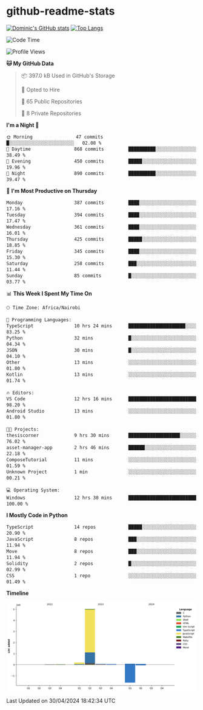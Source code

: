 # github-readme-stats
[![Dominic's GitHub stats](https://github-readme-stats.vercel.app/api?username=Domengo&show_icons=true)](https://github.com/anuraghazra/github-readme-stats)
[![Top Langs](https://github-readme-stats.vercel.app/api/top-langs/?username=Domengo&show_icons=true)](https://github.com/Domengo/github-readme-stats)

<!--START_SECTION:waka-->
![Code Time](http://img.shields.io/badge/Code%20Time-634%20hrs%2042%20mins-blue)

![Profile Views](http://img.shields.io/badge/Profile%20Views-1-blue)

**🐱 My GitHub Data** 

> 📦 397.0 kB Used in GitHub's Storage 
 > 
> 💼 Opted to Hire
 > 
> 📜 65 Public Repositories 
 > 
> 🔑 8 Private Repositories 
 > 
**I'm a Night 🦉** 

```text
🌞 Morning                47 commits          █░░░░░░░░░░░░░░░░░░░░░░░░   02.08 % 
🌆 Daytime                868 commits         ██████████░░░░░░░░░░░░░░░   38.49 % 
🌃 Evening                450 commits         █████░░░░░░░░░░░░░░░░░░░░   19.96 % 
🌙 Night                  890 commits         ██████████░░░░░░░░░░░░░░░   39.47 % 
```
📅 **I'm Most Productive on Thursday** 

```text
Monday                   387 commits         ████░░░░░░░░░░░░░░░░░░░░░   17.16 % 
Tuesday                  394 commits         ████░░░░░░░░░░░░░░░░░░░░░   17.47 % 
Wednesday                361 commits         ████░░░░░░░░░░░░░░░░░░░░░   16.01 % 
Thursday                 425 commits         █████░░░░░░░░░░░░░░░░░░░░   18.85 % 
Friday                   345 commits         ████░░░░░░░░░░░░░░░░░░░░░   15.30 % 
Saturday                 258 commits         ███░░░░░░░░░░░░░░░░░░░░░░   11.44 % 
Sunday                   85 commits          █░░░░░░░░░░░░░░░░░░░░░░░░   03.77 % 
```


📊 **This Week I Spent My Time On** 

```text
🕑︎ Time Zone: Africa/Nairobi

💬 Programming Languages: 
TypeScript               10 hrs 24 mins      █████████████████████░░░░   83.25 % 
Python                   32 mins             █░░░░░░░░░░░░░░░░░░░░░░░░   04.34 % 
JSON                     30 mins             █░░░░░░░░░░░░░░░░░░░░░░░░   04.10 % 
Other                    13 mins             ░░░░░░░░░░░░░░░░░░░░░░░░░   01.80 % 
Kotlin                   13 mins             ░░░░░░░░░░░░░░░░░░░░░░░░░   01.74 % 

🔥 Editors: 
VS Code                  12 hrs 16 mins      █████████████████████████   98.20 % 
Android Studio           13 mins             ░░░░░░░░░░░░░░░░░░░░░░░░░   01.80 % 

🐱‍💻 Projects: 
thesiscorner             9 hrs 30 mins       ███████████████████░░░░░░   76.02 % 
asset-manager-app        2 hrs 46 mins       ██████░░░░░░░░░░░░░░░░░░░   22.18 % 
ComposeTutorial          11 mins             ░░░░░░░░░░░░░░░░░░░░░░░░░   01.59 % 
Unknown Project          1 min               ░░░░░░░░░░░░░░░░░░░░░░░░░   00.21 % 

💻 Operating System: 
Windows                  12 hrs 30 mins      █████████████████████████   100.00 % 
```

**I Mostly Code in Python** 

```text
TypeScript               14 repos            █████░░░░░░░░░░░░░░░░░░░░   20.90 % 
JavaScript               8 repos             ███░░░░░░░░░░░░░░░░░░░░░░   11.94 % 
Move                     8 repos             ███░░░░░░░░░░░░░░░░░░░░░░   11.94 % 
Solidity                 2 repos             █░░░░░░░░░░░░░░░░░░░░░░░░   02.99 % 
CSS                      1 repo              ░░░░░░░░░░░░░░░░░░░░░░░░░   01.49 % 
```



**Timeline**

![Lines of Code chart](https://raw.githubusercontent.com/Domengo/Domengo/main/assets/bar_graph.png)


 Last Updated on 30/04/2024 18:42:34 UTC
<!--END_SECTION:waka-->


